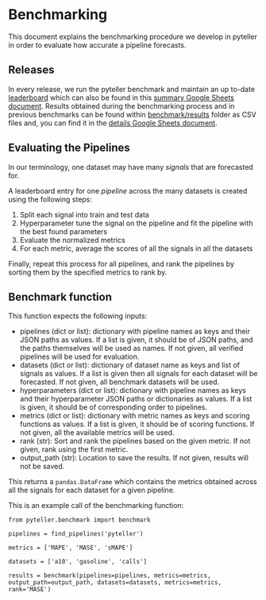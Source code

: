 
# Benchmarking

This document explains the benchmarking procedure we develop in pyteller in order to evaluate how accurate
a pipeline forecasts.

## Releases

In every release, we run the pyteller benchmark and maintain an up to-date [leaderboard](leaderboard.md) which can also be found in this [summary Google Sheets document](https://docs.google.com/spreadsheets/d/1OPwAslqfpWvzpUgiGoeEq-Wk_yK-GYPGpmS7TwEaSbw/edit?usp=sharing).
Results obtained during the benchmarking process and in previous benchmarks can be found
within [benchmark/results](results) folder as CSV files and, you can find it in the [details Google Sheets document](https://docs.google.com/spreadsheets/d/1EQd2x4BPSYEs6KLLUKrxzY3e8TuysnYnaSYAsBiPwCA/edit?usp=sharing).


## Evaluating the Pipelines

 In our terminology, one dataset may have many *signals* that are forecasted for.

A leaderboard entry for one *pipeline* across the many datasets is created using the following steps:

1. Split each signal into train and test data
2. Hyperparameter tune the signal on the pipeline and fit the pipeline with the best found parameters
3. Evaluate the normalized metrics
5. For each metric, average the scores of all the signals in all the datasets

Finally, repeat this process for all pipelines, and rank the pipelines by sorting them by the specified metrics to rank by.

## Benchmark function
This function expects the following inputs:
* pipelines (dict or list): dictionary with pipeline names as keys and their JSON paths as values. If a list is given, it should be of JSON paths, and the paths themselves will be used as names. If not given, all verified pipelines will be used for evaluation.
* datasets (dict or list): dictionary of dataset name as keys and list of signals as values. If a list is given then all signals for each dataset will be forecasted. If not given, all benchmark datasets will be used.
* hyperparameters (dict or list): dictionary with pipeline names as keys and their hyperparameter JSON paths or dictionaries as values. If a list is given, it should be of corresponding order to pipelines.
* metrics (dict or list): dictionary with metric names as keys and scoring functions as values. If a list is given, it should be of scoring functions. If not given, all the available metrics will be used.
* rank (str): Sort and rank the pipelines based on the given metric. If not given, rank using the first metric.
* output_path (str): Location to save the results. If not given, results will not be saved.

This returns a `pandas.DataFrame` which contains the metrics obtained across all the signals for each dataset for a given pipeline.

This is an example call of the benchmarking function:

```python3
from pyteller.benchmark import benchmark

pipelines = find_pipelines('pyteller')

metrics = ['MAPE', 'MASE', 'sMAPE']

datasets = ['a10', 'gasoline', 'calls']

results = benchmark(pipelines=pipelines, metrics=metrics, output_path=output_path, datasets=datasets, metrics=metrics, rank='MASE')
```
